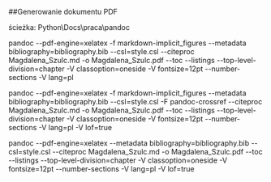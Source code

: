 
##Generowanie dokumentu PDF

ścieżka: Python\Docs\praca\pandoc


pandoc --pdf-engine=xelatex -f markdown-implicit_figures  --metadata bibliography=bibliography.bib --csl=style.csl  --citeproc Magdalena_Szulc.md -o Magdalena_Szulc.pdf  --toc --listings  --top-level-division=chapter -V classoption=oneside -V fontsize=12pt --number-sections -V lang=pl 

pandoc --pdf-engine=xelatex -f markdown-implicit_figures  --metadata bibliography=bibliography.bib --csl=style.csl -F pandoc-crossref  --citeproc Magdalena_Szulc.md -o Magdalena_Szulc.pdf  --toc  --listings  --top-level-division=chapter -V classoption=oneside -V fontsize=12pt --number-sections -V lang=pl -V lof=true

pandoc --pdf-engine=xelatex  --metadata bibliography=bibliography.bib  --csl=style.csl  --citeproc Magdalena_Szulc.md -o Magdalena_Szulc.pdf  --toc --listings  --top-level-division=chapter -V classoption=oneside -V fontsize=12pt --number-sections -V lang=pl -V lof=true
